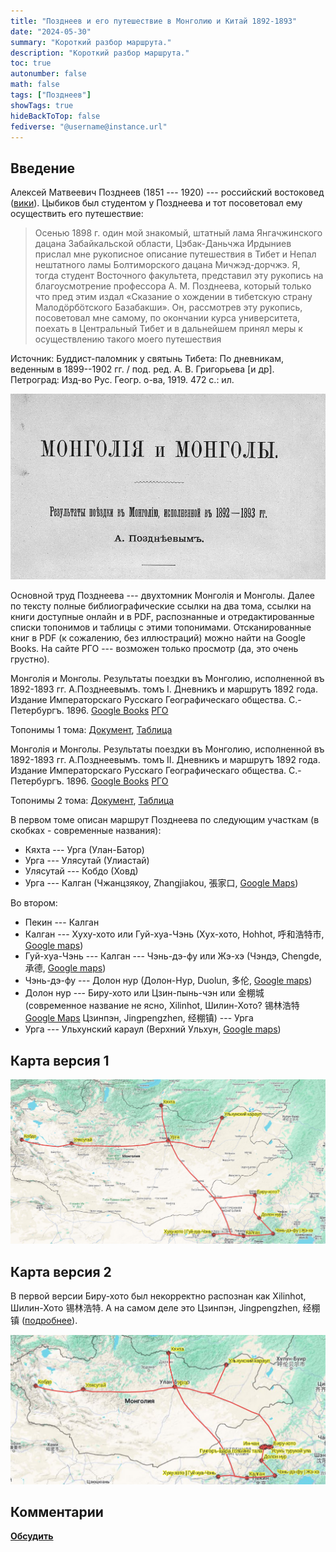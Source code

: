 ```yaml
---
title: "Позднеев и его путешествие в Монголию и Китай 1892-1893"
date: "2024-05-30"
summary: "Короткий разбор маршрута."
description: "Короткий разбор маршрута."
toc: true
autonumber: false
math: false
tags: ["Позднеев"]
showTags: true
hideBackToTop: false
fediverse: "@username@instance.url"
---
```


## Введение

Алексей Матвеевич Позднеев (1851 --- 1920) --- российский востоковед ([вики](https://ru.wikipedia.org/wiki/%D0%9F%D0%BE%D0%B7%D0%B4%D0%BD%D0%B5%D0%B5%D0%B2,_%D0%90%D0%BB%D0%B5%D0%BA%D1%81%D0%B5%D0%B9_%D0%9C%D0%B0%D1%82%D0%B2%D0%B5%D0%B5%D0%B2%D0%B8%D1%87)). Цыбиков был студентом у Позднеева и тот посоветовал ему осуществить его путешествие:

> Осенью 1898 г. один мой знакомый, штатный лама Янгачжинского дацана Забайкальской области, Цэбак-Даньчжа Ирдыниев прислал мне рукописное описание путешествия в Тибет и Непал нештатного ламы Болтиморского дацана Мичжэд-дорчжэ. Я, тогда студент Восточного факультета, представил эту рукопись на благоусмотрение профессора А. М. Позднеева, который только что пред этим издал «Сказание о хождении в тибетскую страну Малодöрбöтского Базабакши». Он, рассмотрев эту рукопись, посоветовал мне самому, по окончании курса университета, поехать в Центральный Тибет и в дальнейшем принял меры к осуществлению такого моего путешествия

Источник: Буддист-паломник у святынь Тибета: По дневникам, веденным в 1899--1902 гг. / под. ред. А. В. Григорьева \[и др\]. Петроград: Изд-во Рус. Геогр. о-ва, 1919. 472 с.: ил.

![pozdneev-cover.png](pozdneev-cover.png "Заглавная страница оригинального издания.")

Основной труд Позднеева --- двухтомник Монголiя и Монголы. Далее по тексту полные библиографические ссылки на два тома, ссылки на книги доступные онлайн и в PDF, распознанные и отредактированные списки топонимов и таблицы с этими топонимами. Отсканированные книг в PDF (к сожалению, без иллюстраций) можно найти на Google Books. На сайте РГО --- возможен только просмотр (да, это очень грустно).

Монголiя и Монголы. Результаты поездки въ Монголию, исполненной въ 1892-1893 гг. А.Позднеевымъ. томъ I. Дневникъ и маршрутъ 1892 года. Издание Императорскаго Русскаго Географическаго общества. С.-Петербургъ. 1896. [Google Books](https://www.google.ru/books/edition/%D0%9C%D0%BE%D0%BD%D0%B3%D0%BE%D0%BB%D0%B8%D1%8F_%D0%B8_%D0%9C%D0%BE%D0%BD%D0%B3%D0%BE%D0%BB%D1%8B/gLQzeKrC5dYC?hl=ru&gbpv=0) [РГО](https://elib.rgo.ru/safe-view/123456789/213092/1/UnVQUkxJQjEyMDQ3OTM1LnBkZg==)

Топонимы 1 тома: [Документ](https://docs.google.com/document/d/1Hebwi4qvaDgRu7VL0Cv3Vj_fNcKFlrWmBGsHcp8MAmI/edit#heading=h.45nk13dbukk4), [Таблица](https://docs.google.com/spreadsheets/d/1HgfUmovBb4HmCxuL5rvV51ll9NjI6yrM-t-IMEMGqyA/edit?usp=sharing)

Монголiя и Монголы. Результаты поездки въ Монголию, исполненной въ 1892-1893 гг. А.Позднеевымъ. томъ II. Дневникъ и маршрутъ 1892 года. Издание Императорскаго Русскаго Географическаго общества. С.-Петербургъ. 1896. [Google Books](https://www.google.ru/books/edition/%D0%9C%D0%BE%D0%BD%D0%B3%D0%BE%D0%BB%D0%B8%D1%8F_%D0%B8_%D0%9C%D0%BE%D0%BD%D0%B3%D0%BE%D0%BB%D1%8B/cU5mYDH7rqIC?hl=ru&sa=X&ved=2ahUKEwiO5dPdj6uGAxUoGhAIHZKBCYAQiKUDegQIDxAD) [РГО](https://elib.rgo.ru/safe-view/123456789/213091/1/UnVQUkxJQjEyMDQ3OTM2LnBkZg==)

Топонимы 2 тома: [Документ](https://docs.google.com/document/d/1RpcwTPkGaoXokZ3EnXClO_206zdGysqrm5yQo_cTmEs/edit), [Таблица](https://docs.google.com/spreadsheets/d/15q_j55oVa7YijxTwjIpfqNPdkTEUuXHtxN4h2hA7yrc/edit?usp=sharing)

В первом томе описан маршрут Позднеева по следующим участкам (в скобках - современные названия):

* Кяхта --- Урга (Улан-Батор)
* Урга --- Улясутай (Улиастай)
* Улясутай --- Кобдо (Ховд)
* Урга --- Калган (Чжанцзякоу, Zhangjiakou, 張家口, [Google Maps](https://www.google.com/maps/place/Zhangjiakou,+Hebei,+China/@40.6722018,115.0617662,8.1z/data=!4m6!3m5!1s0x35fa2433321b1b7b:0xc135c2b7d65f7db6!8m2!3d40.7686911!4d114.8855792!16zL20vMDN2ZzVw?entry=ttu))

Во втором:

* Пекин --- Калган
* Калган --- Хуху-хото или Гуй-хуа-Чэнь (Хух-хото, Hohhot, 呼和浩特市, [Google maps](https://www.google.com/maps/place/Hohhot,+Inner+Mongolia,+China/@40.7638582,111.4288505,9.8z/data=!4m6!3m5!1s0x3606462a4a60d3e1:0x7f72c427fe44f504!8m2!3d40.8414899!4d111.75199!16zL20vMDFtdnR3!5m1!1e4?hl=en&entry=ttu))
* Гуй-хуа-Чэнь --- Калган --- Чэнь-дэ-фу или Жэ-хэ (Чэндэ, Chengde, 承德, [Google maps](https://www.google.com/maps/place/Chengde,+Hebei,+China/@40.9867139,117.9042428,13z/data=!3m1!4b1!4m6!3m5!1s0x35f50761790ca7e3:0xbf83c11f35a6edf1!8m2!3d40.9514999!4d117.9634!16zL20vMDNsZmww!5m1!1e4?hl=en&entry=ttu))
* Чэнь-дэ-фу --- Долон нур (Долон-Нур, Duolun, 多伦, [Google maps](https://www.google.com/maps/place/Duolun+County,+Xilingol+League,+Inner+Mongolia,+China/@42.213653,116.0904472,10z/data=!3m1!4b1!4m6!3m5!1s0x5e1d123b7e40811f:0xc3f734d37d4e712a!8m2!3d42.2030299!4d116.4857099!16s%2Fm%2F080fk6r!5m1!1e4?hl=en&entry=ttu))
* Долон нур --- Биру-хото или Цзин-пынь-чэн или 金棚城 (современное название не ясно, Xilinhot, Шилин-Хото? 锡林浩特 [Google Maps](https://www.google.com/maps/place/Xilinhot,+Xilingol+League,+Inner+Mongolia,+China/@43.9728006,114.8534592,8z/data=!3m1!4b1!4m6!3m5!1s0x5e05c01e9b3ba7db:0x2b8e031232ba77f0!8m2!3d43.9333899!4d116.0860799!16zL20vMDZqN3dy!5m1!1e4?hl=en&entry=ttu) Цзинпэн, Jingpengzhen, 经棚镇) --- Урга
* Урга --- Ульхунский караул (Верхний Ульхун, [Google maps](https://www.google.com/maps/place/Verkhnii+Ul%27khun,+Zabaykalsky+Krai,+674265/@49.5449434,112.5769191,12.79z/data=!4m15!1m8!3m7!1s0x5dc5d66c83b67995:0xba1d03744aa47628!2sUl%27khun-Partiya,+Zabaykalsky+Krai,+674260!3b1!8m2!3d49.8504204!4d112.7598643!16s%2Fg%2F1ptynh_02!3m5!1s0x5dc427a6f95727d7:0x6a5517592fec27de!8m2!3d49.5707938!4d112.5473732!16s%2Fg%2F11d_78q5ft?entry=ttu))

## Карта версия 1

![pozdneev-map-1.png](pozdneev-map-1.png "Основные точки маршрутов Позднеева. Линии приведены условно. Карта: Google Terrain")

## Карта версия 2

В первой версии Биру-хото был некорректно распознан как Xilinhot, Шилин-Хото 锡林浩特. А на самом деле это Цзинпэн, Jingpengzhen, 经棚镇 ([подробнее](/notes/biru-khoto/)).

![pozdneev-map-2.png](pozdneev-map-2.png "Обновленная схема передвижений Позднеева. Участок Биру-хото --- Урга очень сильно схематичен, как впрочем и другие.")

## Комментарии

[**Обсудить**](https://t.me/answer42geo/9)

